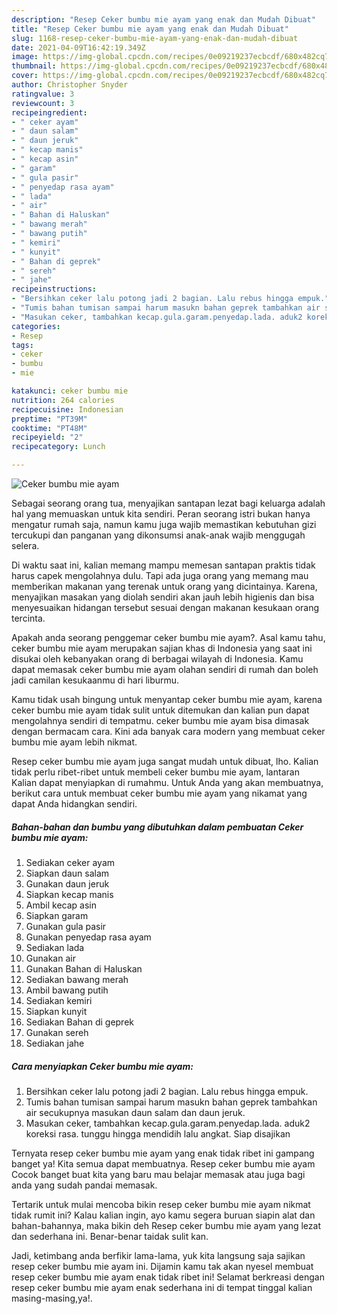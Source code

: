 ```yaml
---
description: "Resep Ceker bumbu mie ayam yang enak dan Mudah Dibuat"
title: "Resep Ceker bumbu mie ayam yang enak dan Mudah Dibuat"
slug: 1168-resep-ceker-bumbu-mie-ayam-yang-enak-dan-mudah-dibuat
date: 2021-04-09T16:42:19.349Z
image: https://img-global.cpcdn.com/recipes/0e09219237ecbcdf/680x482cq70/ceker-bumbu-mie-ayam-foto-resep-utama.jpg
thumbnail: https://img-global.cpcdn.com/recipes/0e09219237ecbcdf/680x482cq70/ceker-bumbu-mie-ayam-foto-resep-utama.jpg
cover: https://img-global.cpcdn.com/recipes/0e09219237ecbcdf/680x482cq70/ceker-bumbu-mie-ayam-foto-resep-utama.jpg
author: Christopher Snyder
ratingvalue: 3
reviewcount: 3
recipeingredient:
- " ceker ayam"
- " daun salam"
- " daun jeruk"
- " kecap manis"
- " kecap asin"
- " garam"
- " gula pasir"
- " penyedap rasa ayam"
- " lada"
- " air"
- " Bahan di Haluskan"
- " bawang merah"
- " bawang putih"
- " kemiri"
- " kunyit"
- " Bahan di geprek"
- " sereh"
- " jahe"
recipeinstructions:
- "Bersihkan ceker lalu potong jadi 2 bagian. Lalu rebus hingga empuk."
- "Tumis bahan tumisan sampai harum masukn bahan geprek tambahkan air secukupnya masukan daun salam dan daun jeruk."
- "Masukan ceker, tambahkan kecap.gula.garam.penyedap.lada. aduk2 koreksi rasa. tunggu hingga mendidih lalu angkat. Siap disajikan"
categories:
- Resep
tags:
- ceker
- bumbu
- mie

katakunci: ceker bumbu mie 
nutrition: 264 calories
recipecuisine: Indonesian
preptime: "PT39M"
cooktime: "PT48M"
recipeyield: "2"
recipecategory: Lunch

---
```



![Ceker bumbu mie ayam](https://img-global.cpcdn.com/recipes/0e09219237ecbcdf/680x482cq70/ceker-bumbu-mie-ayam-foto-resep-utama.jpg)

Sebagai seorang orang tua, menyajikan santapan lezat bagi keluarga adalah hal yang memuaskan untuk kita sendiri. Peran seorang istri bukan hanya mengatur rumah saja, namun kamu juga wajib memastikan kebutuhan gizi tercukupi dan panganan yang dikonsumsi anak-anak wajib menggugah selera.

Di waktu  saat ini, kalian memang mampu memesan santapan praktis tidak harus capek mengolahnya dulu. Tapi ada juga orang yang memang mau memberikan makanan yang terenak untuk orang yang dicintainya. Karena, menyajikan masakan yang diolah sendiri akan jauh lebih higienis dan bisa menyesuaikan hidangan tersebut sesuai dengan makanan kesukaan orang tercinta. 



Apakah anda seorang penggemar ceker bumbu mie ayam?. Asal kamu tahu, ceker bumbu mie ayam merupakan sajian khas di Indonesia yang saat ini disukai oleh kebanyakan orang di berbagai wilayah di Indonesia. Kamu dapat memasak ceker bumbu mie ayam olahan sendiri di rumah dan boleh jadi camilan kesukaanmu di hari liburmu.

Kamu tidak usah bingung untuk menyantap ceker bumbu mie ayam, karena ceker bumbu mie ayam tidak sulit untuk ditemukan dan kalian pun dapat mengolahnya sendiri di tempatmu. ceker bumbu mie ayam bisa dimasak dengan bermacam cara. Kini ada banyak cara modern yang membuat ceker bumbu mie ayam lebih nikmat.

Resep ceker bumbu mie ayam juga sangat mudah untuk dibuat, lho. Kalian tidak perlu ribet-ribet untuk membeli ceker bumbu mie ayam, lantaran Kalian dapat menyiapkan di rumahmu. Untuk Anda yang akan membuatnya, berikut cara untuk membuat ceker bumbu mie ayam yang nikamat yang dapat Anda hidangkan sendiri.

<!--inarticleads1-->

##### Bahan-bahan dan bumbu yang dibutuhkan dalam pembuatan Ceker bumbu mie ayam:

1. Sediakan  ceker ayam
1. Siapkan  daun salam
1. Gunakan  daun jeruk
1. Siapkan  kecap manis
1. Ambil  kecap asin
1. Siapkan  garam
1. Gunakan  gula pasir
1. Gunakan  penyedap rasa ayam
1. Sediakan  lada
1. Gunakan  air
1. Gunakan  Bahan di Haluskan
1. Sediakan  bawang merah
1. Ambil  bawang putih
1. Sediakan  kemiri
1. Siapkan  kunyit
1. Sediakan  Bahan di geprek
1. Gunakan  sereh
1. Sediakan  jahe




<!--inarticleads2-->

##### Cara menyiapkan Ceker bumbu mie ayam:

1. Bersihkan ceker lalu potong jadi 2 bagian. Lalu rebus hingga empuk.
1. Tumis bahan tumisan sampai harum masukn bahan geprek tambahkan air secukupnya masukan daun salam dan daun jeruk.
1. Masukan ceker, tambahkan kecap.gula.garam.penyedap.lada. aduk2 koreksi rasa. tunggu hingga mendidih lalu angkat. Siap disajikan




Ternyata resep ceker bumbu mie ayam yang enak tidak ribet ini gampang banget ya! Kita semua dapat membuatnya. Resep ceker bumbu mie ayam Cocok banget buat kita yang baru mau belajar memasak atau juga bagi anda yang sudah pandai memasak.

Tertarik untuk mulai mencoba bikin resep ceker bumbu mie ayam nikmat tidak rumit ini? Kalau kalian ingin, ayo kamu segera buruan siapin alat dan bahan-bahannya, maka bikin deh Resep ceker bumbu mie ayam yang lezat dan sederhana ini. Benar-benar taidak sulit kan. 

Jadi, ketimbang anda berfikir lama-lama, yuk kita langsung saja sajikan resep ceker bumbu mie ayam ini. Dijamin kamu tak akan nyesel membuat resep ceker bumbu mie ayam enak tidak ribet ini! Selamat berkreasi dengan resep ceker bumbu mie ayam enak sederhana ini di tempat tinggal kalian masing-masing,ya!.


